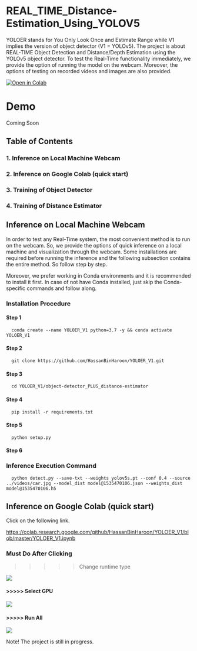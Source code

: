 # REAL_TIME_Distance-Estimation_Using_YOLOV5
YOLOER stands for You Only Look Once and Estimate Range while V1 implies the version of object detector (V1 = YOLOv5). The project is about REAL-TIME Object Detection and Distance/Depth Estimation using the YOLOv5 object detector. To test the Real-Time functionality immediately, we provide the option of running the model on the webcam. Moreover, the options of testing on recorded videos and images are also provided.  

[![Open in Colab](https://colab.research.google.com/assets/colab-badge.svg)](https://colab.research.google.com/github/HassanBinHaroon/YOLOER_V1/blob/master/YOLOER_V1.ipynb)

# Demo 
Coming Soon  

## Table of Contents

 ### 1. Inference on Local Machine Webcam
 ### 2. Inference on Google Colab (quick start)
 ### 3. Training of Object Detector 
 ### 4. Training of Distance Estimator

## Inference on Local Machine Webcam

In order to test any Real-Time system, the most convenient method is to run on the webcam. So, we provide the options of quick inference on a local machine and visualization through the webcam. Some installations are required before running the inference and the following subsection contains the entire method. So follow step by step. 

Moreover, we prefer working in Conda environments and it is recommended to install it first. In case of not have Conda installed, just skip the Conda-specific commands and follow along.  

### Installation Procedure

#### Step 1

      conda create --name YOLOER_V1 python=3.7 -y && conda activate YOLOER_V1 
      
#### Step 2      
      
      git clone https://github.com/HassanBinHaroon/YOLOER_V1.git
      
#### Step 3

      cd YOLOER_V1/object-detector_PLUS_distance-estimator
      
#### Step 4

      pip install -r requirements.txt
      
#### Step 5

      python setup.py
      
#### Step 6

### Inference Execution Command

      python detect.py --save-txt --weights yolov5s.pt --conf 0.4 --source ../videos/car.jpg --model_dist model@1535470106.json --weights_dist model@1535470106.h5
      
## Inference on Google Colab (quick start)

Click on the following link.

https://colab.research.google.com/github/HassanBinHaroon/YOLOER_V1/blob/master/YOLOER_V1.ipynb

### Must Do After Clicking

>>>>> Change runtime type

![](https://github.com/HassanBinHaroon/YOLOER_V1/tree/master/images/im1.png)

#### >>>>> Select GPU

![](https://github.com/HassanBinHaroon/YOLOER_V1/tree/master/images/im2.png)

#### >>>>> Run All

![](https://github.com/HassanBinHaroon/YOLOER_V1/tree/master/images/im3.png)

Note! The project is still in progress. 
